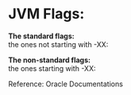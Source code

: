 # JVM Flags:  

**The standard flags:**  
the ones not starting with -XX:


**The non-standard flags:**  
the ones starting with -XX:

Reference:
Oracle Documentations
